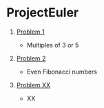 # ProjectEuler

1. [Problem 1](https://github.com/alirahimifachr/simpleCodes/ProjectEuler/Problem1)
    - Multiples of 3 or 5
1. [Problem 2](https://github.com/alirahimifachr/simpleCodes/ProjectEuler/Problem2)
    - Even Fibonacci numbers

1. [Problem XX]()
    - XX
